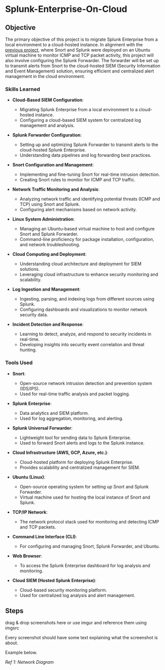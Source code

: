 
# Splunk-Enterprise-On-Cloud

## Objective

The primary objective of this project is to migrate Splunk Enterprise from a local environment to a cloud-hosted instance. In alignment with the <a href="https://github.com/aounali720/snort-project/blob/main/Splunk-forwarder-and-splunk-enterprise.md">previous project</a>, where Snort and Splunk were deployed on an Ubuntu virtual machine to monitor ICMP and TCP packet activity, this project will also involve configuring the Splunk Forwarder. The forwarder will be set up to transmit alerts from Snort to the cloud-hosted SIEM (Security Information and Event Management) solution, ensuring efficient and centralized alert management in the cloud environment.

### Skills Learned
- **Cloud-Based SIEM Configuration**:
  - Migrating Splunk Enterprise from a local environment to a cloud-hosted instance.
  - Configuring a cloud-based SIEM system for centralized log management and analysis.

- **Splunk Forwarder Configuration**:
  - Setting up and optimizing Splunk Forwarder to transmit alerts to the cloud-hosted Splunk Enterprise.
  - Understanding data pipelines and log forwarding best practices.

- **Snort Configuration and Management**:
  - Implementing and fine-tuning Snort for real-time intrusion detection.
  - Creating Snort rules to monitor for ICMP and TCP traffic.

- **Network Traffic Monitoring and Analysis**:
  - Analyzing network traffic and identifying potential threats (ICMP and TCP) using Snort and Splunk.
  - Configuring alert mechanisms based on network activity.

- **Linux System Administration**:
  - Managing an Ubuntu-based virtual machine to host and configure Snort and Splunk Forwarder.
  - Command-line proficiency for package installation, configuration, and network troubleshooting.

- **Cloud Computing and Deployment**:
  - Understanding cloud architecture and deployment for SIEM solutions.
  - Leveraging cloud infrastructure to enhance security monitoring and scalability.

- **Log Ingestion and Management**:
  - Ingesting, parsing, and indexing logs from different sources using Splunk.
  - Configuring dashboards and visualizations to monitor network security data.

- **Incident Detection and Response**:
  - Learning to detect, analyze, and respond to security incidents in real-time.
  - Developing insights into security event correlation and threat hunting.

### Tools Used
- **Snort**:
  - Open-source network intrusion detection and prevention system (IDS/IPS).
  - Used for real-time traffic analysis and packet logging.

- **Splunk Enterprise**:
  - Data analytics and SIEM platform.
  - Used for log aggregation, monitoring, and alerting.
  
- **Splunk Universal Forwarder**:
  - Lightweight tool for sending data to Splunk Enterprise.
  - Used to forward Snort alerts and logs to the Splunk instance.

- **Cloud Infrastructure (AWS, GCP, Azure, etc.)**:
  - Cloud-hosted platform for deploying Splunk Enterprise.
  - Provides scalability and centralized management for SIEM.

- **Ubuntu (Linux)**:
  - Open-source operating system for setting up Snort and Splunk Forwarder.
  - Virtual machine used for hosting the local instance of Snort and Splunk.

- **TCP/IP Network**:
  - The network protocol stack used for monitoring and detecting ICMP and TCP packets.

- **Command Line Interface (CLI)**:
  - For configuring and managing Snort, Splunk Forwarder, and Ubuntu.
  
- **Web Browser**:
  - To access the Splunk Enterprise dashboard for log analysis and monitoring.
  
- **Cloud SIEM (Hosted Splunk Enterprise)**:
  - Cloud-based security monitoring platform.
  - Used for centralized log analysis and alert management.


## Steps
drag & drop screenshots here or use imgur and reference them using imgsrc

Every screenshot should have some text explaining what the screenshot is about.

Example below.

*Ref 1: Network Diagram*
